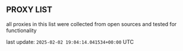 ## PROXY LIST

all proxies in this list were collected from open sources and tested for functionality

last update: `2025-02-02 19:04:14.041534+00:00` UTC